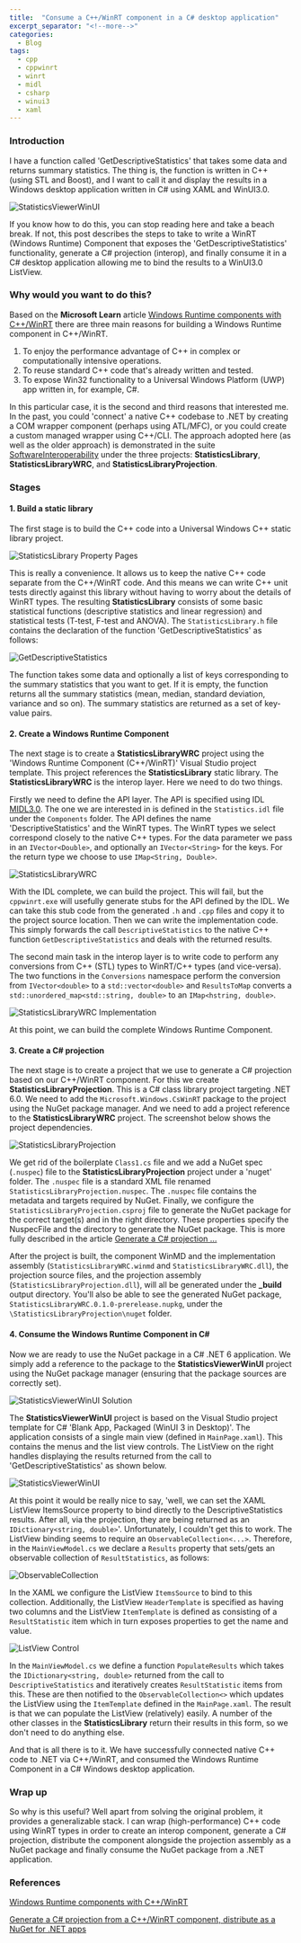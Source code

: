 ```yaml
---
title:  "Consume a C++/WinRT component in a C# desktop application"
excerpt_separator: "<!--more-->"
categories: 
  - Blog
tags:
  - cpp 
  - cppwinrt
  - winrt
  - midl
  - csharp
  - winui3
  - xaml
---
```


### Introduction
I have a function called 'GetDescriptiveStatistics' that takes some data and returns summary statistics. The thing is, the function is written in C++ (using STL and Boost), and I want to call it and display the results in a Windows desktop application written in C# using XAML and WinUI3.0.

![StatisticsViewerWinUI](https://adam-gladstone.github.io/assets/images/StatisticsViewer.png)

If you know how to do this, you can stop reading here and take a beach break. If not, this post describes the steps to take to write a WinRT (Windows Runtime) Component that exposes the 'GetDescriptiveStatistics' functionality, generate a C# projection (interop), and finally consume it in a C# desktop application allowing me to bind the results to a WinUI3.0 ListView. 
<!--more-->



### Why would you want to do this? 
Based on the __Microsoft Learn__ article [Windows Runtime components with C++/WinRT](https://learn.microsoft.com/en-us/windows/uwp/winrt-components/create-a-windows-runtime-component-in-cppwinrt) there are three main reasons for building a Windows Runtime component in C++/WinRT.
1. To enjoy the performance advantage of C++ in complex or computationally intensive operations.
2. To reuse standard C++ code that's already written and tested.
3. To expose Win32 functionality to a Universal Windows Platform (UWP) app written in, for example, C#.

In this particular case, it is the second and third reasons that interested me. In the past, you could 'connect' a native C++ codebase to .NET by creating a COM wrapper component (perhaps using ATL/MFC), or you could create a custom managed wrapper using C++/CLI. The approach adopted here (as well as the older approach) is demonstrated in the suite [SoftwareInteroperability](https://github.com/Adam-Gladstone/SoftwareInteroperability) under the three projects: __StatisticsLibrary__, __StatisticsLibraryWRC__, and __StatisticsLibraryProjection__.

### Stages

#### 1. Build a static library
The first stage is to build the C++ code into a Universal Windows C++ static library project.

![StatisticsLibrary Property Pages](https://adam-gladstone.github.io/assets/images/StatisticsLibraryPropPages.png)

This is really a convenience. It allows us to keep the native C++ code separate from the C++/WinRT code. And this means we can write C++ unit tests directly against this library without having to worry about the details of WinRT types. The resulting __StatisticsLibrary__ consists of some basic statistical functions (descriptive statistics and linear regression) and statistical tests (T-test, F-test and ANOVA). The `StatisticsLibrary.h` file contains the declaration of the function 'GetDescriptiveStatistics' as follows:

![GetDescriptiveStatistics](https://adam-gladstone.github.io/assets/images/GetDescriptiveStatistics.png)

The function takes some data and optionally a list of keys corresponding to the summary statistics that you want to get. If it is empty, the function returns all the summary statistics (mean, median, standard deviation, variance and so on). The summary statistics are returned as a set of key-value pairs.

#### 2. Create a Windows Runtime Component
The next stage is to create a __StatisticsLibraryWRC__ project using the 'Windows Runtime Component (C++/WinRT)' Visual Studio project template. This project references the __StatisticsLibrary__ static library. The __StatisticsLibraryWRC__ is the interop layer. Here we need to do two things.

Firstly we need to define the API layer. The API is specified using IDL [MIDL3.0](https://docs.microsoft.com/en-us/uwp/midl-3/intro). The one we are interested in is defined in the `Statistics.idl` file under the `Components` folder. The API defines the name 'DescriptiveStatistics' and the WinRT types. The WinRT types we select correspond closely to the native C++ types. For the data parameter we pass in an `IVector<Double>`, and optionally an `IVector<String>` for the keys. For the return type we choose to use `IMap<String, Double>`. 

![StatisticsLibraryWRC](https://adam-gladstone.github.io/assets/images/StatisticsLibraryWRC.png)

With the IDL complete, we can build the project. This will fail, but the `cppwinrt.exe` will usefully generate stubs for the API defined by the IDL. We can take this stub code from the generated `.h` and `.cpp` files and copy it to the project source location. Then we can write the implementation code. This simply forwards the call `DescriptiveStatistics` to the native C++ function `GetDescriptiveStatistics` and deals with the returned results.

The second main task in the interop layer is to write code to perform any conversions from C++ (STL) types to WinRT/C++ types (and vice-versa). The two functions in the `Conversions` namespace perform the conversion from `IVector<double>` to a `std::vector<double>` and `ResultsToMap` converts a `std::unordered_map<std::string, double>` to an `IMap<hstring, double>`. 

![StatisticsLibraryWRC Implementation](https://adam-gladstone.github.io/assets/images/StatisticsLibraryWRC-Impl.png)

At this point, we can build the complete Windows Runtime Component.

#### 3. Create a C# projection
The next stage is to create a project that we use to generate a C# projection based on our C++/WinRT component. For this we create __StatisticsLibraryProjection__. This is a C# class library project targeting .NET 6.0. We need to add the `Microsoft.Windows.CsWinRT` package to the project using the NuGet package manager. And we need to add a project reference to the __StatisticsLibraryWRC__ project. The screenshot below shows the project dependencies.

![StatisticsLibraryProjection](https://adam-gladstone.github.io/assets/images/StatisticsLibraryProjection.png)

We get rid of the boilerplate `Class1.cs` file and we add a NuGet spec (`.nuspec`) file to the __StatisticsLibraryProjection__ project under a 'nuget' folder. The `.nuspec` file is a standard XML file renamed `StatisticsLibraryProjection.nuspec`. The `.nuspec` file contains the metadata and targets required by NuGet. Finally, we configure the `StatisticsLibraryProjection.csproj` file to generate the NuGet package for the correct target(s) and in the right directory. These properties specify the NuspecFile and the directory to generate the NuGet package. This is more fully described in the article [Generate a C# projection ...](https://learn.microsoft.com/en-gb/windows/apps/develop/platform/csharp-winrt/net-projection-from-cppwinrt-component)

After the project is built, the component WinMD and the implementation assembly (`StatisticsLibraryWRC.winmd` and `StatisticsLibraryWRC.dll`), the projection source files, and the projection assembly (`StatisticsLibraryProjection.dll`), will all be generated under the **_build** output directory. You'll also be able to see the generated NuGet package, `StatisticsLibraryWRC.0.1.0-prerelease.nupkg`, under the `\StatisticsLibraryProjection\nuget` folder.

#### 4. Consume the Windows Runtime Component in C#
Now we are ready to use the NuGet package in a C# .NET 6 application. We simply add a reference to the package to the __StatisticsViewerWinUI__ project using the NuGet package manager (ensuring that the package sources are correctly set).

![StatisticsViewerWinUI Solution](https://adam-gladstone.github.io/assets/images/StatisticsViewerWinUI-Solution.png)

The __StatisticsViewerWinUI__ project is based on the Visual Studio project template for C# 'Blank App, Packaged (WinUI 3 in Desktop)'. The application consists of a single main view (defined in `MainPage.xaml`). This contains the menus and the list view controls. The ListView on the right handles displaying the results returned from the call to 'GetDescriptiveStatistics' as shown below.

![StatisticsViewerWinUI](https://adam-gladstone.github.io/assets/images/StatisticsViewer.png)

At this point it would be really nice to say, 'well, we can set the XAML ListView ItemsSource property to bind directly to the DescriptiveStatistics results. After all, via the projection, they are being returned as an `IDictionary<string, double>`'. Unfortunately, I couldn't get this to work. The ListView binding seems to require an `ObservableCollection<...>`. Therefore, in the `MainViewModel.cs` we declare a `Results` property that sets/gets an observable collection of `ResultStatistics`, as follows:

![ObservableCollection](https://adam-gladstone.github.io/assets/images/Results-ObservableCollection.png)

In the XAML we configure the ListView `ItemsSource` to bind to this collection. Additionally, the ListView `HeaderTemplate` is specified as having two columns and the ListView `ItemTemplate` is defined as consisting of a `ResultStatistic` item which in turn exposes properties to get the name and value.

![ListView Control](https://adam-gladstone.github.io/assets/images/ListViewControl.png)

In the `MainViewModel.cs` we define a function `PopulateResults` which takes the `IDictionary<string, double>` returned from the call to `DescriptiveStatistics` and iteratively creates `ResultStatistic` items from this. These are then notified to the `ObservableCollection<>` which updates the ListView using the `ItemTemplate` defined in the `MainPage.xaml`. The result is that we can populate the ListView (relatively) easily. A number of the other classes in the __StatisticsLibrary__ return their results in this form, so we don't need to do anything else.

And that is all there is to it. We have successfully connected native C++ code to .NET via C++/WinRT, and consumed the Windows Runtime Component in a C# Windows desktop application.

### Wrap up
So why is this useful? Well apart from solving the original problem, it provides a generalizable stack. I can wrap (high-performance) C++ code using WinRT types in order to create an interop component, generate a C# projection, distribute the component alongside the projection assembly as a NuGet package and finally consume the NuGet package from a .NET application.

### References
[Windows Runtime components with C++/WinRT](https://learn.microsoft.com/en-us/windows/uwp/winrt-components/create-a-windows-runtime-component-in-cppwinrt)

[Generate a C# projection from a C++/WinRT component, distribute as a NuGet for .NET apps](https://learn.microsoft.com/en-gb/windows/apps/develop/platform/csharp-winrt/net-projection-from-cppwinrt-component)

